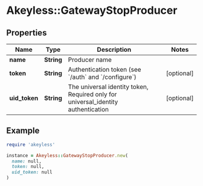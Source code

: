 # Akeyless::GatewayStopProducer

## Properties

| Name | Type | Description | Notes |
| ---- | ---- | ----------- | ----- |
| **name** | **String** | Producer name |  |
| **token** | **String** | Authentication token (see &#x60;/auth&#x60; and &#x60;/configure&#x60;) | [optional] |
| **uid_token** | **String** | The universal identity token, Required only for universal_identity authentication | [optional] |

## Example

```ruby
require 'akeyless'

instance = Akeyless::GatewayStopProducer.new(
  name: null,
  token: null,
  uid_token: null
)
```

